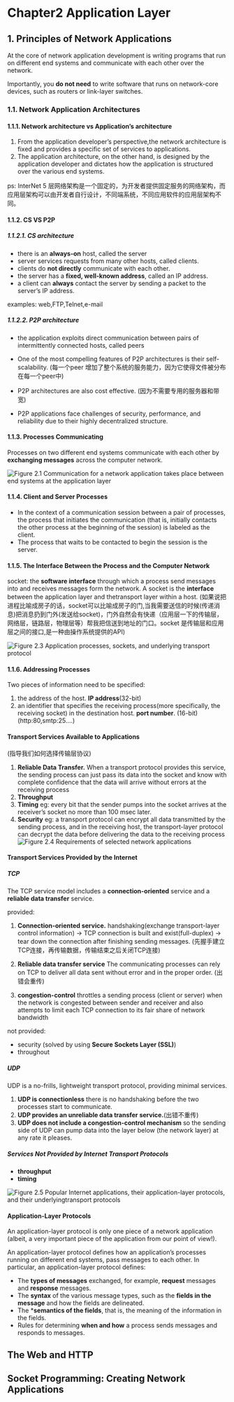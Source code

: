 # Chapter2 Application Layer

## 1. Principles of Network Applications

At the core of network application development is writing programs that run on different end systems and communicate with each other over the network.

Importantly, you **do not need** to write software that runs on network-core devices, such as routers or link-layer switches. 

### 1.1. Network Application Architectures

#### 1.1.1. Network architecture vs  Application’s architecture

1. From the application developer’s perspective,the network architecture is fixed and provides a specific set of services to applications.
2. The application architecture, on the other hand, is designed by the application developer and dictates how the application is structured over the various end systems.

ps: InterNet 5 层网络架构是一个固定的，为开发者提供固定服务的网络架构，而应用层架构可以由开发者自行设计，不同端系统，不同应用软件的应用层架构不同。

#### 1.1.2. CS VS P2P

##### 1.1.2.1. CS architecture

* there is an **always-on** host, called the server
* server  services requests from many other hosts, called clients. 
* clients do **not directly** communicate with each other.
* the server has a **fixed, well-known address**, called an IP address.
* a client can **always** contact the server by sending a packet to the server’s IP address.

examples: web,FTP,Telnet,e-mail

##### 1.1.2.2. P2P architecture

* the application exploits direct communication between pairs of intermittently connected hosts, called peers

* One of the most compelling features of P2P architectures is their self-scalability. (每一个peer 增加了整个系统的服务能力，因为它使得文件被分布在每一个peer中)

* P2P architectures are also cost effective. (因为不需要专用的服务器和带宽)

* P2P applications face challenges of security, performance, and reliability due to their highly decentralized structure.

#### 1.1.3. Processes Communicating

Processes on two different end systems communicate with each other by **exchanging messages** across the computer network. 

![Figure 2.1 Communication for a network application takes place between end systems at the application layer ](./resources/chapter2.1.jpg)

#### 1.1.4. Client and Server Processes

* In the context of a communication session between a pair of processes, the process that initiates the communication (that is, initially contacts the other process at the beginning of the session) is labeled as the client.
* The process that waits to be contacted to begin the session is the server.

#### 1.1.5. The Interface Between the Process and the Computer Network

socket: the **software interface** through which a process send messages into and receives messages form the network. A socket is the **interface** between the application layer and thetransport layer within a host.
(如果说把进程比喻成房子的话，socket可以比喻成房子的门,当我需要送信的时候(传递消息)把消息扔到门外(发送给socket)，门外自然会有快递（应用层一下的传输层，网络层，链路层，物理层等）帮我把信送到地址的门口。socket 是传输层和应用层之间的接口,是一种由操作系统提供的API)

![Figure 2.3 Application processes, sockets, and underlying transport protocol](./resources/chapter2.3.jpg)

#### 1.1.6. Addressing Processes

Two pieces of information need to be specified: 

1. the address of the host. **IP address**(32-bit)
2. an identifier that specifies the receiving process(more specifically, the receiving socket) in the destination host. **port number**. (16-bit) 
(http:80,smtp:25....)

#### Transport Services Available to Applications

(指导我们如何选择传输层协议)

1. **Reliable Data Transfer.** When a transport protocol provides this service, the sending process can just pass its data into the socket and know with complete confidence that the data will arrive without errors at the receiving process
2. **Throughput**
3. **Timing** eg: every bit that the sender pumps into the socket arrives at the receiver’s socket no more than 100 msec later. 
4. **Security** eg: a transport protocol can encrypt all data transmitted by the sending process, and in the receiving host, the transport-layer protocol can decrypt the data before delivering the data to the receiving process
![Figure 2.4 Requirements of selected network applications](./resources/chapter2.4.jpg)

#### Transport Services Provided by the Internet

##### TCP

The TCP service model includes a **connection-oriented** service and a **reliable data transfer** service.

provided:

1. **Connection-oriented service.**  handshaking(exchange transport-layer control information) ->  TCP connection is built and exist(full-duplex) -> tear down the connection after finishing sending messages. (先握手建立TCP连接，再传输数据，传输结束之后关闭TCP连接)

2. **Reliable data transfer service** The communicating processes can rely on TCP to deliver all data sent without error and in the proper order. (出错会重传)

3. **congestion-control** throttles a sending process (client or server) when the network is congested between sender and receiver and  also attempts to limit each TCP connection to its fair share of network bandwidth

not provided:

* security (solved by using **Secure Sockets Layer (SSL)**) 
* throughout

##### UDP

UDP is a no-frills, lightweight transport protocol, providing minimal services. 

1. **UDP is connectionless** there is no handshaking before the two processes start to communicate. 
2. **UDP provides an unreliable data transfer service.**(出错不重传)
3. **UDP does not include a congestion-control mechanism** so the sending side of UDP can pump data into the layer below (the network layer) at any rate it pleases. 

##### Services Not Provided by Internet Transport Protocols

* **throughput**
* **timing**

![Figure 2.5 Popular Internet applications, their application-layer protocols, and their underlyingtransport protocols](./resources/chapter2.5.jpg)

#### Application-Layer Protocols

An application-layer protocol is only one piece of a network application (albeit, a very important piece of the application from our point of view!). 

 An application-layer protocol defines how an application’s processes running on different end systems, pass messages to each other. In particular, an application-layer protocol defines:

* The **types of messages** exchanged, for example, **request** messages and **response** messages.
* The **syntax** of the various message types, such as the **fields in the message** and how the fields are delineated.
* The ***semantics of the fields**, that is, the meaning of the information in the fields.
* Rules for determining **when and how** a process sends messages and responds to messages.

## The Web and HTTP

## Socket Programming: Creating Network Applications